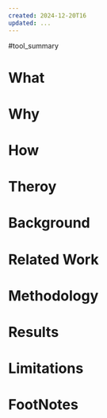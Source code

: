 ```yaml
---
created: 2024-12-20T16
updated: ...
---
```

#tool_summary 

# What
# Why
# How
# Theroy
# Background
# Related Work
# Methodology
# Results
# Limitations
# FootNotes